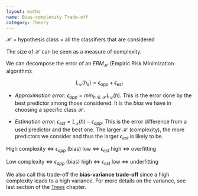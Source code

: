 ```yaml
---
layout: maths
name: Bias-complexity Trade-off
category: Theory
---
```


$\mathcal{H}$ = hypothesis class = all the classifiers that are considered

The size of $\mathcal{H}$ can be seen as a measure of complexity.

We can decompose the error of an $ERM_\mathcal{H}$ (Empiric Risk Minimization algorithm):

$$L_{\mathcal{D}}(h_s) = \epsilon_{app} + \epsilon_{est}$$

- *Approximation error*: $\epsilon_{app} = min_{h \in \mathcal{H}} L_{\mathcal{D}}(h)$. This is the error done by the best predictor among those considered. It is the *bias* we have in choosing a specific class $\mathcal{H}$.

- *Estimation error*: $\epsilon_{est} = L_{\mathcal{D}}(h) - \epsilon_{app}$. This is the error difference from a used predictor and the best one. The larger $\mathcal{H}$ (complexity), the more predictors we consider and thus the larger $\epsilon_{est}$ is likely to be.

High complexity <=> $\epsilon_{app}$ (bias) low <=> $\epsilon_{est}$ high <=> overfitting

Low complexity <=> $\epsilon_{app}$ (bias) high <=> $\epsilon_{est}$ low <=> underfitting

We also call this trade-off the **bias-variance trade-off** since a high complexity leads to a high variance. For more details on the variance, see last section of the <a class="cleanLinkSource" href="https://savoga.github.io/machinelearning/trees/">Trees</a> chapter.